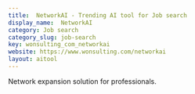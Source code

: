 ```yaml
---
title:  NetworkAI - Trending AI tool for Job search
display_name:  NetworkAI
category: Job search
category_slug: job-search
key: wonsulting_com_networkai
website: https://www.wonsulting.com/networkai
layout: aitool
---
```


Network expansion solution for professionals.
